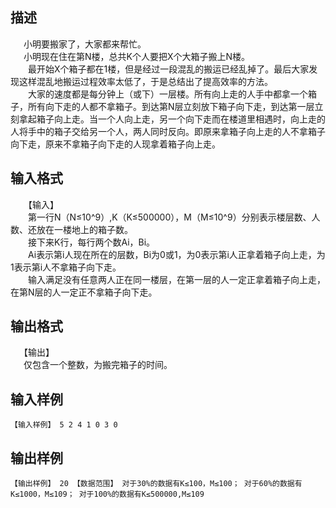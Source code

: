 ## 描述

<div style="text-indent: 15.75pt">小明要搬家了，大家都来帮忙。</div> <div style="text-indent: 15.75pt">小明现在住在第N楼，总共K个人要把X个大箱子搬上N楼。</div> <div style="text-indent: 21pt">最开始X个箱子都在1楼，但是经过一段混乱的搬运已经乱掉了。最后大家发现这样混乱地搬运过程效率太低了，于是总结出了提高效率的方法。</div> <div style="text-indent: 21pt">大家的速度都是每分钟上（或下）一层楼。所有向上走的人手中都拿一个箱子，所有向下走的人都不拿箱子。到达第N层立刻放下箱子向下走，到达第一层立刻拿起箱子向上走。当一个人向上走，另一个向下走而在楼道里相遇时，向上走的人将手中的箱子交给另一个人，两人同时反向。即原来拿箱子向上走的人不拿箱子向下走，原来不拿箱子向下走的人现拿着箱子向上走。</div>

## 输入格式

<div style="text-indent: 15.75pt">【输入】</div> <div style="text-indent: 21pt">第一行N（N≤10^9）,K（K≤500000），M（M≤10^9）分别表示楼层数、人数、还放在一楼地上的箱子数。</div> <div style="text-indent: 21pt">接下来K行，每行两个数Ai，Bi。</div> <div style="text-indent: 21pt">Ai表示第i人现在所在的层数，Bi为0或1，为0表示第i人正拿着箱子向上走，为1表示第i人不拿箱子向下走。</div> <div style="text-indent: 21pt">输入满足没有任意两人正在同一楼层，在第一层的人一定正拿着箱子向上走，在第N层的人一定正不拿箱子向下走。</div>

## 输出格式

<div style="text-indent: 10.5pt">【输出】</div> <div style="text-indent: 15.75pt">仅包含一个整数，为搬完箱子的时间。</div>

## 输入样例

```plaintext
【输入样例】 5 2 4 1 0 3 0 
```

## 输出样例

```plaintext
【输出样例】 20 【数据范围】 对于30%的数据有K≤100，M≤100； 对于60%的数据有K≤1000，M≤109； 对于100%的数据有K≤500000,M≤109 
```



 



 

